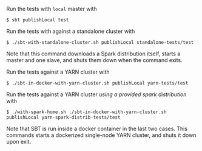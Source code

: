 Run the tests with `local` master with
```
$ sbt publishLocal test
```

Run the tests with against a standalone cluster with
```
$ ./sbt-with-standalone-cluster.sh publishLocal standalone-tests/test
```
Note that this command downloads a Spark distribution itself, starts a master and one slave, and shuts them down when the command exits.

Run the tests against a YARN cluster with
```
$ ./sbt-in-docker-with-yarn-cluster.sh publishLocal yarn-tests/test
```

Run the tests against a YARN cluster _using a provided spark distribution_ with
```
$ ./with-spark-home.sh ./sbt-in-docker-with-yarn-cluster.sh publishLocal yarn-spark-distrib-tests/test
```
Note that SBT is run inside a docker container in the last two cases. This commands starts a dockerized single-node YARN cluster, and shuts it down upon exit.
